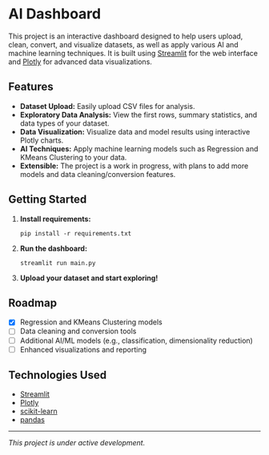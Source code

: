 # AI Dashboard

This project is an interactive dashboard designed to help users upload, clean, convert, and visualize datasets, as well as apply various AI and machine learning techniques. It is built using [Streamlit](https://streamlit.io/) for the web interface and [Plotly](https://plotly.com/python/) for advanced data visualizations.

## Features

- **Dataset Upload:** Easily upload CSV files for analysis.
- **Exploratory Data Analysis:** View the first rows, summary statistics, and data types of your dataset.
- **Data Visualization:** Visualize data and model results using interactive Plotly charts.
- **AI Techniques:** Apply machine learning models such as Regression and KMeans Clustering to your data.
- **Extensible:** The project is a work in progress, with plans to add more models and data cleaning/conversion features.

## Getting Started

1. **Install requirements:**

   ```
   pip install -r requirements.txt
   ```

2. **Run the dashboard:**

   ```
   streamlit run main.py
   ```

3. **Upload your dataset and start exploring!**

## Roadmap

- [x] Regression and KMeans Clustering models
- [ ] Data cleaning and conversion tools
- [ ] Additional AI/ML models (e.g., classification, dimensionality reduction)
- [ ] Enhanced visualizations and reporting

## Technologies Used

- [Streamlit](https://streamlit.io/)
- [Plotly](https://plotly.com/python/)
- [scikit-learn](https://scikit-learn.org/)
- [pandas](https://pandas.pydata.org/)

---

_This project is under active development._
